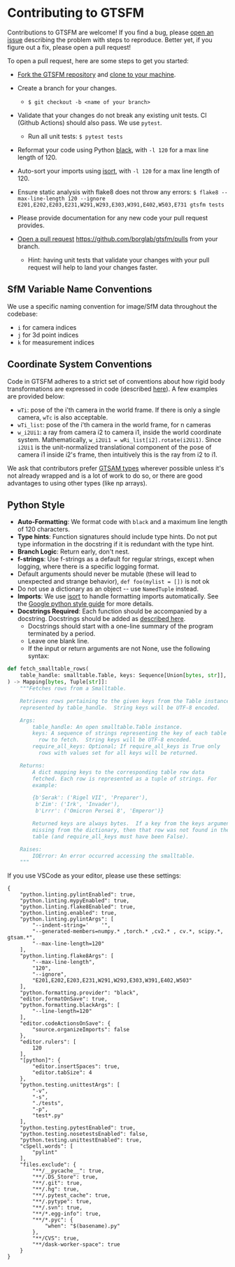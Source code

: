 # Contributing to GTSFM

Contributions to GTSFM are welcome!  If you find a bug, please [open an issue](https://github.com/borglab/gtsfm/issues) describing the problem with steps to reproduce.  Better yet, if you figure out a fix, please open a pull request!

To open a pull request, here are some steps to get you started:

- [Fork the GTSFM repository](https://help.github.com/en/articles/fork-a-repo) and [clone to your machine](https://help.github.com/en/articles/cloning-a-repository).

- Create a branch for your changes.
  - `$ git checkout -b <name of your branch>`

- Validate that your changes do not break any existing unit tests. CI (Github Actions) should also pass. We use `pytest`.
  - Run all unit tests: `$ pytest tests`
 
- Reformat your code using Python [black](https://github.com/psf/black), with `-l 120` for a max line length of 120. 
- Auto-sort your imports using [isort](https://pycqa.github.io/isort/), with `-l 120` for a max line length of 120. 
- Ensure static analysis with flake8 does not throw any errors: `$ flake8 --max-line-length 120 --ignore E201,E202,E203,E231,W291,W293,E303,W391,E402,W503,E731 gtsfm tests`

- Please provide documentation for any new code your pull request provides.

- [Open a pull request](https://help.github.com/en/articles/creating-a-pull-request-from-a-fork) https://github.com/borglab/gtsfm/pulls from your branch.
  - Hint: having unit tests that validate your changes with your pull
    request will help to land your changes faster.

## SfM Variable Name Conventions
We use a specific naming convention for image/SfM data throughout the codebase:
- `i` for camera indices
- `j` for 3d point indices
- `k` for measurement indices

## Coordinate System Conventions

Code in GTSFM adheres to a strict set of conventions about how rigid body transformations are expressed in code (described [here](https://gtsam.org/gtsam.org/2020/06/28/gtsam-conventions.html)). A few examples are provided below:
- `wTi`: pose of the i'th camera in the world frame. If there is only a single camera, `wTc` is also acceptable.
- `wTi_list`: pose of the i'th camera in the world frame, for n cameras
- `w_i2Ui1`: a ray from camera i2 to camera i1, inside the world coordinate system. Mathematically, `w_i2Ui1 = wRi_list[i2].rotate(i2Ui1)`. Since `i2Ui1` is the unit-normalized translational component of the pose of camera i1 inside i2's frame, then intuitively this is the ray from i2 to i1.

We ask that contributors prefer [GTSAM types](https://github.com/borglab/gtsam/blob/develop/gtsam/geometry/geometry.i) wherever possible unless it's not already wrapped and is a lot of work to do so, or there are good advantages to using other types (like np arrays).

## Python Style
- **Auto-Formatting**: We format code with `black` and a maximum line length of 120 characters.
- **Type hints**: Function signatures should include type hints. Do not put type information in the docstring if it is redundant with the type hint.
- **Branch Logic**: Return early, don't nest.
- **f-strings**: Use f-strings as a default for regular strings, except when logging, where there is a specific logging format.
- Default arguments should never be mutable (these will lead to unexpected and strange behavior), `def foo(mylist = [])` is not ok
- Do not use a dictionary as an object -- use `NamedTuple` instead.
- **Imports**: We use [isort](https://pycqa.github.io/isort/) to handle formatting imports automatically. See the [Google python style guide](https://google.github.io/styleguide/pyguide.html#313-imports-formatting) for more details.
- **Docstrings Required**: Each function should be accompanied by a docstring. Docstrings should be added as [described here](https://google.github.io/styleguide/pyguide.html#383-functions-and-methods).
    - Docstrings should start with a one-line summary of the program terminated by a period.
    - Leave one blank line.
    - If the input or return arguments are not None, use the following syntax:
```python
def fetch_smalltable_rows(
    table_handle: smalltable.Table, keys: Sequence[Union[bytes, str]], require_all_keys: bool = False
) -> Mapping[bytes, Tuple[str]]:
    """Fetches rows from a Smalltable.

    Retrieves rows pertaining to the given keys from the Table instance
    represented by table_handle.  String keys will be UTF-8 encoded.

    Args:
        table_handle: An open smalltable.Table instance.
        keys: A sequence of strings representing the key of each table
          row to fetch.  String keys will be UTF-8 encoded.
        require_all_keys: Optional; If require_all_keys is True only
          rows with values set for all keys will be returned.

    Returns:
        A dict mapping keys to the corresponding table row data
        fetched. Each row is represented as a tuple of strings. For
        example:

        {b'Serak': ('Rigel VII', 'Preparer'),
         b'Zim': ('Irk', 'Invader'),
         b'Lrrr': ('Omicron Persei 8', 'Emperor')}

        Returned keys are always bytes.  If a key from the keys argument is
        missing from the dictionary, then that row was not found in the
        table (and require_all_keys must have been False).

    Raises:
        IOError: An error occurred accessing the smalltable.
    """
```

If you use VSCode as your editor, please use these settings:
```
{
    "python.linting.pylintEnabled": true,
    "python.linting.mypyEnabled": true,
    "python.linting.flake8Enabled": true,
    "python.linting.enabled": true,
    "python.linting.pylintArgs": [
        "--indent-string='    '",
        "--generated-members=numpy.* ,torch.* ,cv2.* , cv.*, scipy.*, gtsam.*",
        "--max-line-length=120"
    ],
    "python.linting.flake8Args": [
        "--max-line-length",
        "120",
        "--ignore",
        "E201,E202,E203,E231,W291,W293,E303,W391,E402,W503"
    ],
    "python.formatting.provider": "black",
    "editor.formatOnSave": true,
    "python.formatting.blackArgs": [
        "--line-length=120"
    ],
    "editor.codeActionsOnSave": {
        "source.organizeImports": false
    },
    "editor.rulers": [
        120
    ],
    "[python]": {
        "editor.insertSpaces": true,
        "editor.tabSize": 4
    },
    "python.testing.unittestArgs": [
        "-v",
        "-s",
        "./tests",
        "-p",
        "test*.py"
    ],
    "python.testing.pytestEnabled": true,
    "python.testing.nosetestsEnabled": false,
    "python.testing.unittestEnabled": true,
    "cSpell.words": [
        "pylint"
    ],
    "files.exclude": {
        "**/__pycache__": true,
        "**/.DS_Store": true,
        "**/.git": true,
        "**/.hg": true,
        "**/.pytest_cache": true,
        "**/.pytype": true,
        "**/.svn": true,
        "**/*.egg-info": true,
        "**/*.pyc": {
            "when": "$(basename).py"
        },
        "**/CVS": true,
        "**/dask-worker-space": true
    }
}
```
